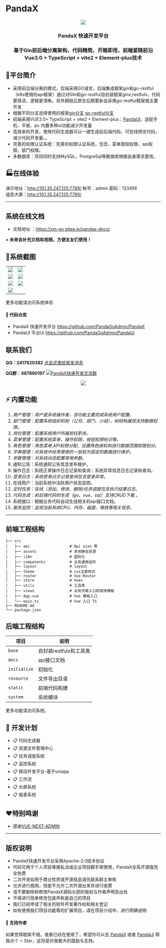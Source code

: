 # PandaX

<div align="center"><img src="https://s3.bmp.ovh/imgs/2021/12/3c6ddcf3877171c9.png"/></div>
<div align="center"><h3 align="center">PandaX 快速开发平台</h3></div>
<div align="center"><h3 align="center">基于Gin前后端分离架构，代码精简，开箱即用，前端紧随前沿 Vue3.0 + TypeScript + vite2 + Element-plus技术</h3></div>


## 🌈平台简介

* 采用前后端分离的模式，后端采用GO语言，后端集成框架gin和go-restful（k8s使用的api框架）通过对GIn和go-restful自封装框架ginx,restfulx，代码更简洁，逻辑更清晰。另外拥抱云原生后期更新会采用go-restful框架做主要开发
* 根据不同分支选择使用的框架[gin分支](https://github.com/XM-GO/PandaX/tree/ginx) [go-restful分支](https://github.com/XM-GO/PandaX/tree/go-restful)
* 前端采用VUE3.0+ TypeScript + vite2 + Element-plus：[PandaUI](https://github.com/PandaGoAdmin/PandaUi)，适配手机、平板、pc 内置多种ui功能减少开发量
* 高效率的开发，使用代码生成器可以一键生成前后端代码，可在线预览代码，减少代码开发量。。
* 完善的权限认证系统：完善的权限认证系统，包含，菜单按钮权限，api权限，部门权限。
* 多数据库：项目同时支持MySQL，PostgreSql等数据库根据自身需求更改。

## 🏭在线体验

演示地址：http://101.35.247.125:7789/  帐号：admin 密码：123456  
组态大屏：http://101.35.247.125:7790/

---
系统在线文档
---
* 文档地址 ：https://xm-go.gitee.io/pandax-docs/

 **> 未来会补充文档和视频，方便友友们使用！** 

## 🚧系统截图

<table>
    <tr>
        <td><img src="https://s3.bmp.ovh/imgs/2021/12/26ce3214765103e8.png"/></td>
        <td><img src="https://s3.bmp.ovh/imgs/2021/12/20e0a825d40380d3.png"/></td>
    </tr>
    <tr>
        <td><img src="https://s3.bmp.ovh/imgs/2021/12/59840c8fe6fe1493.png"/></td>
        <td><img src="https://s3.bmp.ovh/imgs/2021/12/013cf70246e96e95.png"/></td>
    </tr>
	<tr>
        <td><img src="https://s3.bmp.ovh/imgs/2021/12/c0a5fa3d0a670fa7.png"/></td>
        <td><img src="https://s3.bmp.ovh/imgs/2021/12/80192c1976a7c14f.png"/></td>
    </tr>	 
    <tr>
        <td><img src="https://s3.bmp.ovh/imgs/2021/12/2dd2a25cb0f1a1df.png"/></td>
    </tr>

</table>
更多功能请访问系统体验

#### 💒 代码仓库

- PandaX 快速开发平台 <a href="https://github.com/PandaGoAdmin/PandaX" target="_blank">https://github.com/PandaGoAdmin/PandaX</a>
- PandaUI  平台Ui <a href="https://github.com/PandaGoAdmin/PandaUi" target="_blank">https://github.com/PandaGoAdmin/PandaUi</a>

## 联系我们
 **QQ：2417920382**  <a target="_blank" href="http://wpa.qq.com/msgrd?v=3&amp;uin=2417920382&amp;site=qq&amp;menu=yes">    点击这里给我发消息</a>
 
 **QQ群：467890197**  <a target="_blank" href="https://qm.qq.com/cgi-bin/qm/qr?k=BqzPxK0qWQEyI7YhnSfxc-GsAMlAIgta&jump_from=webapi"><img border="0" src="https://pub.idqqimg.com/wpa/images/group.png" alt="PandaX快速开发交流群" title="PandaX快速开发交流群"></a>
    <div align="center"><img src="https://s3.bmp.ovh/imgs/2021/12/f0f93d5622ef9e47.jpg"/></div>

## ⚡ 内置功能

1.  _用户管理：用户是系统操作者，该功能主要完成系统用户配置。_
2.  _部门管理：配置系统组织机构（公司、部门、小组），树结构展现支持数据权限。_
3.  _岗位管理：配置系统用户所属担任职务。_
4.  _菜单管理：配置系统菜单，操作权限，按钮权限标识等。_
5.  _角色管理：角色菜单,API权限分配、设置角色按机构进行数据范围权限划分。_
6.  _字典管理：对系统中经常使用的一些较为固定的数据进行维护。_
7.  _参数管理：对系统动态配置常用参数。_
8.  通知公告：系统通知公告信息发布维护。
9.  操作日志：系统正常操作日志记录和查询；系统异常信息日志记录和查询。
10. _登录日志：系统登录日志记录查询包含登录异常。_
11. 在线用户：当前系统中活跃用户状态监控。
12. _定时任务：在线（添加、修改、删除)任务调度包含执行结果日志。_
13. _代码生成：前后端代码的生成（go、vue、sql）支持CRUD下载 。_
14. 系统接口：根据业务代码自动生成相关的api接口文档。
15. _服务监控：监视当前系统CPU、内存、磁盘、堆栈等相关信息。_

---
前端工程结构
---

```
├── src
│   ├── api                  # Api ajax 等
│   ├── assets               # 本地静态资源
│   ├── i18n                 # 国际化
│   ├── components           # 业务通用组件
│   ├── layout               # layout
│   ├── theme                # css主题样式
│   ├── router               # Vue-Router
│   ├── store                # Vuex
│   ├── utils                # 工具库
│   ├── views                # 业务页面入口和常用模板
│   ├── App.vue              # Vue 模板入口
│   └── main.ts              # Vue 入口 TS
├── README.md
└── package.json
```

## 后端工程结构

| 项目 | 说明 |
| --- | --- |
| `base` | 自封装restfulx和工具类 |
| `docs` | api接口文档 |
| `initialize` | 初始化 |
| `resource` | 文件导出目录 |
| `static` | 前端代码构建 |
| `system` | 系统模块 |

更多功能请访问系统。

## 🍉 开发计划

* :clipboard: 代码生成器
* :clipboard: 资源文件管理中心
* :clipboard: 任务调度系统
* :clipboard: 监控系统
* :clipboard: 移动开发平台-基于uniapp
* :clipboard: 工作流
* :clipboard: 大屏系统
* :clipboard: 报表系统

  
## ❤特别鸣谢

  * 感谢[VUE-NEXT-ADMIN](https://github.com/lyt-Top/vue-next-admin)

---
版权说明
---

* PandaX快速开发平台采用Apache-2.0技术协议
* 代码可用于个人项目等接私活或企业项目脚手架使用，PandaX全系开源版完全免费
* 二次开发如用于商业性质或开源竞品请先联系群主审核
* 允许进行商用，但是不允许二次开源出来并进行收费
* 请不要删除和修改PandaX源码头部的版权与作者声明及出处
* 不得进行简单修改包装声称是自己的项目
* 我们已经申请了相关的软件开发著作权和相关登记
* 如有使用我们项目功能等的扩展项目，请在项目介绍中，进行明确说明

#### 💌 支持作者

如果觉得框架不错，或者已经在使用了，希望你可以去 <a target="_blank" href="https://github.com/PandaGoAdmin/PandaX">PandaX</a> 或者
<a target="_blank" href="https://github.com/PandaGoAdmin/PandaUi">PandaUi</a> 帮我点个 ⭐ Star，这将是对我极大的鼓励与支持。

